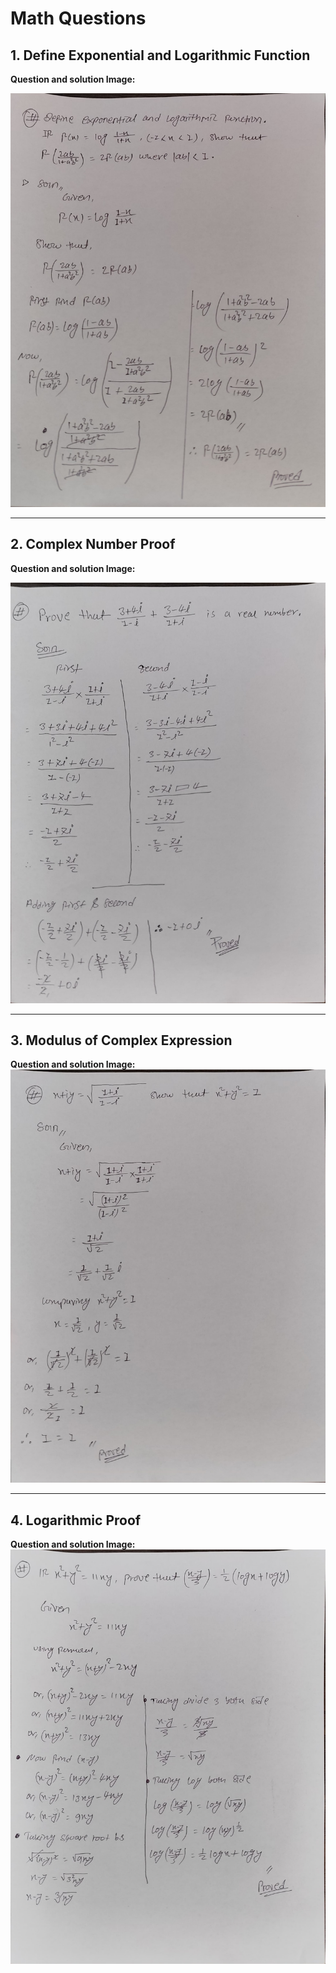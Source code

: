 # Math Questions

## 1. Define Exponential and Logarithmic Function

**Question and solution Image:**

![Question1](assets/Q01.jpg)

---

## 2. Complex Number Proof

**Question and solution Image:**

 ![Question 2](assets/Q02.jpg)

---

## 3. Modulus of Complex Expression

**Question and solution Image:**
![Question 2](assets/Q03.jpg)

---

## 4. Logarithmic Proof

**Question and solution Image:**
![Question 2](assets/Q04.jpg)